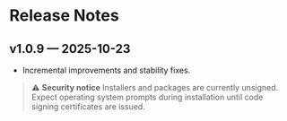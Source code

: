 # Release Notes

## v1.0.9 — 2025-10-23

- Incremental improvements and stability fixes.

> ⚠️ **Security notice**
> Installers and packages are currently unsigned. Expect operating system prompts during installation until code signing certificates are issued.
